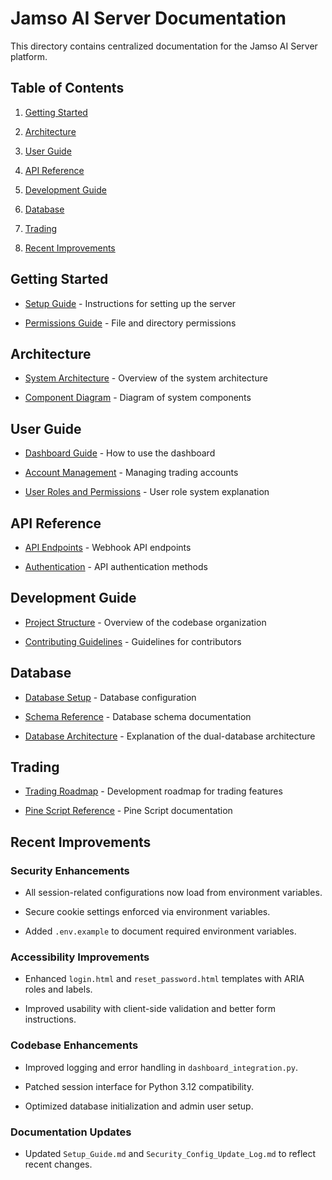 # Jamso AI Server Documentation

This directory contains centralized documentation for the Jamso AI Server platform.

## Table of Contents

1. [Getting Started](#getting-started)

2. [Architecture](#architecture)

3. [User Guide](#user-guide)

4. [API Reference](#api-reference)

5. [Development Guide](#development-guide)

6. [Database](#database)

7. [Trading](#trading)

8. [Recent Improvements](#recent-improvements)

## Getting Started

- [Setup Guide](./Setup_Guide.md) - Instructions for setting up the server

- [Permissions Guide](./Permissions_Guide.md) - File and directory permissions

## Architecture

- [System Architecture](./Architecture/System_Architecture.md) - Overview of the system architecture

- [Component Diagram](./Architecture/Component_Diagram.md) - Diagram of system components

## User Guide

- [Dashboard Guide](./User_Guide/Dashboard.md) - How to use the dashboard

- [Account Management](./User_Guide/Account_Management.md) - Managing trading accounts

- [User Roles and Permissions](./User_Guide/User_Roles.md) - User role system explanation

## API Reference

- [API Endpoints](./API/endpoints.md) - Webhook API endpoints

- [Authentication](./API/Authentication.md) - API authentication methods

## Development Guide

- [Project Structure](./Development/Project_Structure.md) - Overview of the codebase organization

- [Contributing Guidelines](./Development/Contributing.md) - Guidelines for contributors

## Database

- [Database Setup](./Database/Setup.md) - Database configuration

- [Schema Reference](./Database/Schema.md) - Database schema documentation

- [Database Architecture](./Database/Database_Architecture.md) - Explanation of the dual-database architecture

## Trading

- [Trading Roadmap](./Trading_Roadmap.md) - Development roadmap for trading features

- [Pine Script Reference](./Pine_Script_V6_Manual.md) - Pine Script documentation

## Recent Improvements

### Security Enhancements

- All session-related configurations now load from environment variables.

- Secure cookie settings enforced via environment variables.

- Added `.env.example` to document required environment variables.

### Accessibility Improvements

- Enhanced `login.html` and `reset_password.html` templates with ARIA roles and labels.

- Improved usability with client-side validation and better form instructions.

### Codebase Enhancements

- Improved logging and error handling in `dashboard_integration.py`.

- Patched session interface for Python 3.12 compatibility.

- Optimized database initialization and admin user setup.

### Documentation Updates

- Updated `Setup_Guide.md` and `Security_Config_Update_Log.md` to reflect recent changes.
